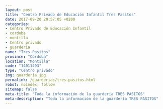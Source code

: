 ```yaml
---
layout: post
title: "Centro Privado de Educación Infantil Tres Pasitos"
date: 2017-09-20 20:57:05 +0200
categories:
- Centro Privado de Educación Infantil
- cordoba
- montilla
- Centro privado
- guarderia
name: "Tres Pasitos"
province: "Córdoba"
location: "Montilla"
code: "14011493"
type: "Centro privado"
img: guarderia.jpg
permalink: /guarderias/tres-pasitos.html
robot: noindex, follow
sitemap: false
meta-title: "Toda la información de la guardería TRES PASITOS"
meta-description: "Toda la información de la guardería TRES PASITOS"
---
```

